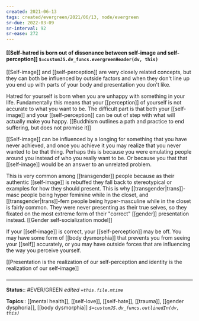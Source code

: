 ```yaml
---
created: 2021-06-13
tags: created/evergreen/2021/06/13, node/evergreen
sr-due: 2022-03-09
sr-interval: 92
sr-ease: 272
---
```


#### [[Self-hatred is born out of dissonance between self-image and self-perception]] `$=customJS.dv_funcs.evergreenHeader(dv, this)`

[[Self-image]] and [[self-perception]] are very closely related concepts, but they can both be influenced by outside factors and when they don't line up you end up with parts of your body and presentation you don't like.

Hatred for yourself is born when you are unhappy with something in your life. Fundamentally this means that your [[perception]] of yourself is not accurate to what you want to be. The difficult part is that both your [[self-image]] and your [[self-perception]] can be out of step with what will actually make you happy. [[Buddhism outlines a path and practice to end suffering, but does not promise it]]

[[Self-image]] can be influenced by a longing for something that you have never achieved, and once you achieve it you may realize that you never wanted to be that thing. Perhaps this is because you were emulating people around you instead of who you really want to be. Or because you that that [[self-image]] would be an answer to an unrelated problem.

This is very common among [[transgender]] people because as their authentic [[self-image]] is rebuffed they fall back to stereotypical or examples for how they should present. This is why [[transgender|trans]]-masc people being hyper feminine while in the closet, and [[transgender|trans]]-fem people being hyper-masculine while in the closet is fairly common. They were never presenting as their true selves, so they fixated on the most extreme form of their "correct" [[gender]] presentation instead. [[Gender self-socialization model]]

If your [[self-image]] is correct, your [[self-perception]] may be off. You may have some form of [[body dysmorphia]] that prevents you from seeing your [[self]] accurately, or you may have outside forces that are influencing the way you perceive yourself. 

[[Presentation is the realization of our self-perception and identity is the realization of our self-image]] 

### <hr class="footnote"/>

**Status**:: #EVER/GREEN 
*edited `=this.file.mtime`*

**Topics**:: [[mental health]], [[self-love]], [[self-hate]], [[trauma]], [[gender dysphoria]], [[body dysmorphia]]
*`$=customJS.dv_funcs.outlinedIn(dv, this)`*


